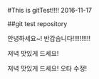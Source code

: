 #This is gitTest!!!!  2016-11-17

##git test repository

안녕하세요~!
반갑습니다!!!!!!!!!!

저녁 맛있게 드세요!

저녁 맛있게 드세요! 오타 수정!

